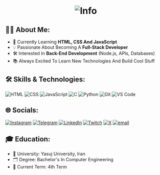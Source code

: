 <h1 align="center">
  <img src="https://readme-typing-svg.demolab.com/?font=Source+Code+Pro&weight=600&size=28&duration=3500&pause=1500&color=9D4EDD&width=600&lines=%F0%9F%91%8B+Hi%2C+I%27m+Mobin;Front-End+Developer+in+Progress+%F0%9F%92%BB;Always+Curious+About+New+Tech+%F0%9F%94%8E" alt="Info">
</h1>

## 👨‍💻 About Me:

- 🧠 Currently Learning **HTML, CSS And JavaScript**
- 💡 Passionate About Becoming A **Full-Stack Developer**
- 🛠️ Interested In **Back-End Development** (Node.js, APIs, Databases)
- 📚 Always Excited To Learn New Technologies And Build Cool Stuff


## 🛠️ Skills & Technologies:

![HTML](https://img.shields.io/badge/-HTML5-E34F26?logo=html5&logoColor=white&style=for-the-badge)
![CSS](https://img.shields.io/badge/-CSS3-1572B6?logo=css3&logoColor=white&style=for-the-badge)
![JavaScript](https://img.shields.io/badge/-JavaScript-F7DF1E?logo=javascript&logoColor=black&style=for-the-badge)
![C](https://img.shields.io/badge/c-%2300599C.svg?style=for-the-badge&logo=c&logoColor=white)
![Python](https://img.shields.io/badge/python-3670A0?style=for-the-badge&logo=python&logoColor=ffdd54)
![Git](https://img.shields.io/badge/-Git-F05032?logo=git&logoColor=white&style=for-the-badge)
![VS Code](https://img.shields.io/badge/-VSCode-007ACC?logo=visual-studio-code&logoColor=white&style=for-the-badge)


## 🌐 Socials:

[![Instagram](https://img.shields.io/badge/Instagram-%23E4405F.svg?logo=Instagram&logoColor=white)](https://instagram.com/Mobyiin)
[![Telegram](https://img.shields.io/badge/Telegram-%239146FF.svg?logo=Telegram&logoColor=white)](http://t.me/MobyiinDev)
[![LinkedIn](https://img.shields.io/badge/LinkedIn-%230077B5.svg?logo=linkedin&logoColor=white)](https://linkedin.com/in/Mobyiin)
[![Twitch](https://img.shields.io/badge/Twitch-%239146FF.svg?logo=Twitch&logoColor=white)](https://twitch.tv/Mobyiin)
[![X](https://img.shields.io/badge/X-black.svg?logo=X&logoColor=white)](https://x.com/Mobyiin)
[![email](https://img.shields.io/badge/Email-D14836?logo=gmail&logoColor=white)](mailto:mobinyaghooti5@gmail.com) 


## 🎓 Education:

- 🏫 University: Yasuj University, Iran
- 🗂️ Degree: Bachelor's In Computer Engineering
- 📅 Current Term: 4th Term







